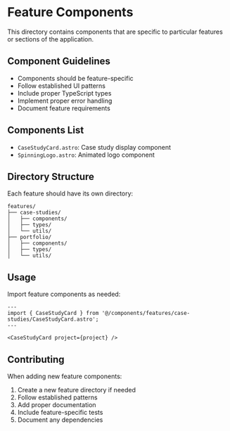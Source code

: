 # Feature Components

This directory contains components that are specific to particular features or sections of the application.

## Component Guidelines

- Components should be feature-specific
- Follow established UI patterns
- Include proper TypeScript types
- Implement proper error handling
- Document feature requirements

## Components List

- `CaseStudyCard.astro`: Case study display component
- `SpinningLogo.astro`: Animated logo component

## Directory Structure

Each feature should have its own directory:

```
features/
├── case-studies/
│   ├── components/
│   ├── types/
│   └── utils/
├── portfolio/
│   ├── components/
│   ├── types/
│   └── utils/
```

## Usage

Import feature components as needed:

```astro
---
import { CaseStudyCard } from '@/components/features/case-studies/CaseStudyCard.astro';
---

<CaseStudyCard project={project} />
```

## Contributing

When adding new feature components:

1. Create a new feature directory if needed
2. Follow established patterns
3. Add proper documentation
4. Include feature-specific tests
5. Document any dependencies
